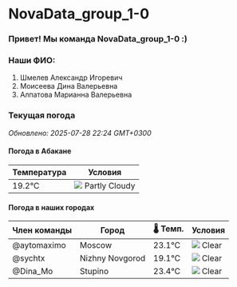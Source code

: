 # NovaData_group_1-0
### Привет! Мы команда NovaData_group_1-0 :)

### Наши ФИО:
1. Шмелев Александр Игоревич
2. Моисеева Дина Валерьевна
3. Алпатова Марианна Валерьевна

### Текущая погода
<!-- WEATHER:START -->
_Обновлено: 2025-07-28 22:24 GMT+0300_

#### Погода в Абакане

| Температура | Условия |
|-------------|----------|
| 19.2°C     | ![](https://cdn.weatherapi.com/weather/64x64/night/116.png) Partly Cloudy |

#### Погода в наших городах

| Член команды  | Город               | 🌡️ Темп.  | Условия          |
|---------------|---------------------|-----------|--------------------|
| @aytomaximo    | Moscow              |   23.1°C | ![](https://cdn.weatherapi.com/weather/64x64/night/113.png) Clear        |
| @sychtx        | Nizhny Novgorod     |   19.1°C | ![](https://cdn.weatherapi.com/weather/64x64/night/113.png) Clear        |
| @Dina_Mo       | Stupino             |   23.4°C | ![](https://cdn.weatherapi.com/weather/64x64/night/113.png) Clear        |

<!-- WEATHER:END -->
